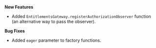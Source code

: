 **New Features**

* Added `EntitlementsGateway.registerAuthorizationObserver` function (an alternative way to pass the observer).

**Bug Fixes**

* Added `eager` parameter to factory functions.